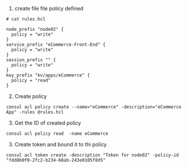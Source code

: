 1. create file file policy defined
```
# cat rules.hcl

node_prefix "node02" {
  policy = "write"
}
service_prefix "eCommerce-Front-End" {
  policy = "write"
}
session_prefix "" {
  policy = "write"
}
key_prefix "kv/apps/eCommerce" {
  policy = "read"
}
```
2. Create policy
```
consul acl policy create --name="eCommerce" -description="eCommerce App" -rules @rules.hcl
```
3. Get the ID of created policy
```
consul acl policy read  -name eCommerce
```
3. Create token and bound it to thi policy
```
consul acl token create -description "Token for node02" -policy-id "fdd8b0f0-2fc2-b234-68ab-243e0105f8d5"
```